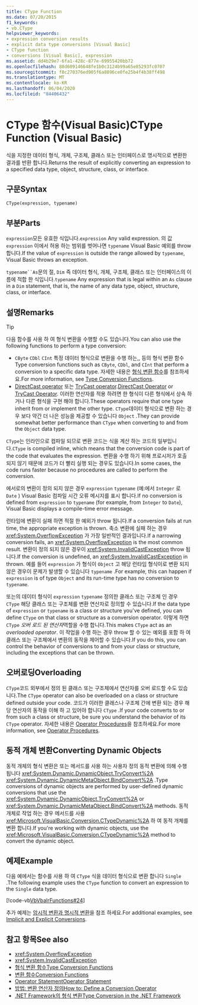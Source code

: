 ```yaml
---
title: CType Function
ms.date: 07/20/2015
f1_keywords:
- vb.CType
helpviewer_keywords:
- expression conversion results
- explicit data type conversions [Visual Basic]
- CType function
- conversions [Visual Basic], expression
ms.assetid: dd4b29e7-6fa1-428c-877e-69955420bb72
ms.openlocfilehash: 88d609146648fe1b0c3124b99a65e85293fc0707
ms.sourcegitcommit: f8c270376ed905f6a8896ce0fe25b4f4b38ff498
ms.translationtype: MT
ms.contentlocale: ko-KR
ms.lasthandoff: 06/04/2020
ms.locfileid: "84406432"
---
```

# <a name="ctype-function-visual-basic"></a><span data-ttu-id="f673f-102">CType 함수(Visual Basic)</span><span class="sxs-lookup"><span data-stu-id="f673f-102">CType Function (Visual Basic)</span></span>

<span data-ttu-id="f673f-103">식을 지정한 데이터 형식, 개체, 구조체, 클래스 또는 인터페이스로 명시적으로 변환한 결과를 반환 합니다.</span><span class="sxs-lookup"><span data-stu-id="f673f-103">Returns the result of explicitly converting an expression to a specified data type, object, structure, class, or interface.</span></span>

## <a name="syntax"></a><span data-ttu-id="f673f-104">구문</span><span class="sxs-lookup"><span data-stu-id="f673f-104">Syntax</span></span>

```vb
CType(expression, typename)
```

## <a name="parts"></a><span data-ttu-id="f673f-105">부분</span><span class="sxs-lookup"><span data-stu-id="f673f-105">Parts</span></span>

<span data-ttu-id="f673f-106">`expression`모든 유효한 식입니다.</span><span class="sxs-lookup"><span data-stu-id="f673f-106">`expression` Any valid expression.</span></span> <span data-ttu-id="f673f-107">의 값 `expression` 이에서 허용 하는 범위를 벗어나면 `typename` Visual Basic 예외를 throw 합니다.</span><span class="sxs-lookup"><span data-stu-id="f673f-107">If the value of `expression` is outside the range allowed by `typename`, Visual Basic throws an exception.</span></span>

<span data-ttu-id="f673f-108">`typename``As`문의 절, `Dim` 즉 데이터 형식, 개체, 구조체, 클래스 또는 인터페이스의 이름에 적합 한 식입니다.</span><span class="sxs-lookup"><span data-stu-id="f673f-108">`typename` Any expression that is legal within an `As` clause in a `Dim` statement, that is, the name of any data type, object, structure, class, or interface.</span></span>

## <a name="remarks"></a><span data-ttu-id="f673f-109">설명</span><span class="sxs-lookup"><span data-stu-id="f673f-109">Remarks</span></span>

> [!TIP]
> <span data-ttu-id="f673f-110">다음 함수를 사용 하 여 형식 변환을 수행할 수도 있습니다.</span><span class="sxs-lookup"><span data-stu-id="f673f-110">You can also use the following functions to perform a type conversion:</span></span>
>
> - <span data-ttu-id="f673f-111">`CByte` `CDbl` `CInt` 특정 데이터 형식으로 변환을 수행 하는,, 등의 형식 변환 함수</span><span class="sxs-lookup"><span data-stu-id="f673f-111">Type conversion functions such as `CByte`, `CDbl`, and `CInt` that perform a conversion to a specific data type.</span></span> <span data-ttu-id="f673f-112">자세한 내용은 [형식 변환 함수](type-conversion-functions.md)를 참조하세요.</span><span class="sxs-lookup"><span data-stu-id="f673f-112">For more information, see [Type Conversion Functions](type-conversion-functions.md).</span></span>
> - <span data-ttu-id="f673f-113">[DirectCast operator](../operators/directcast-operator.md) 또는 [TryCast operator](../operators/trycast-operator.md).</span><span class="sxs-lookup"><span data-stu-id="f673f-113">[DirectCast Operator](../operators/directcast-operator.md) or [TryCast Operator](../operators/trycast-operator.md).</span></span> <span data-ttu-id="f673f-114">이러한 연산자를 적용 하려면 한 형식이 다른 형식에서 상속 하거나 다른 형식을 구현 해야 합니다.</span><span class="sxs-lookup"><span data-stu-id="f673f-114">These operators require that one type inherit from or implement the other type.</span></span> <span data-ttu-id="f673f-115">`CType`데이터 형식으로 변환 하는 경우 보다 약간 더 나은 성능을 제공할 수 있습니다 `Object` .</span><span class="sxs-lookup"><span data-stu-id="f673f-115">They can provide somewhat better performance than `CType` when converting to and from the `Object` data type.</span></span>

<span data-ttu-id="f673f-116">`CType`는 인라인으로 컴파일 되므로 변환 코드는 식을 계산 하는 코드의 일부입니다.</span><span class="sxs-lookup"><span data-stu-id="f673f-116">`CType` is compiled inline, which means that the conversion code is part of the code that evaluates the expression.</span></span> <span data-ttu-id="f673f-117">변환을 수행 하기 위해 프로시저가 호출 되지 않기 때문에 코드가 더 빨리 실행 되는 경우도 있습니다.</span><span class="sxs-lookup"><span data-stu-id="f673f-117">In some cases, the code runs faster because no procedures are called to perform the conversion.</span></span>

<span data-ttu-id="f673f-118">에서로의 변환이 정의 되지 않은 경우 `expression` `typename` (예:에서 `Integer` 로 `Date` ) Visual Basic 컴파일 시간 오류 메시지를 표시 합니다.</span><span class="sxs-lookup"><span data-stu-id="f673f-118">If no conversion is defined from `expression` to `typename` (for example, from `Integer` to `Date`), Visual Basic displays a compile-time error message.</span></span>

<span data-ttu-id="f673f-119">런타임에 변환이 실패 하면 적절 한 예외가 throw 됩니다.</span><span class="sxs-lookup"><span data-stu-id="f673f-119">If a conversion fails at run time, the appropriate exception is thrown.</span></span> <span data-ttu-id="f673f-120">축소 변환에 실패 하는 경우 <xref:System.OverflowException> 가 가장 일반적인 결과입니다.</span><span class="sxs-lookup"><span data-stu-id="f673f-120">If a narrowing conversion fails, an <xref:System.OverflowException> is the most common result.</span></span> <span data-ttu-id="f673f-121">변환이 정의 되지 않은 경우이 <xref:System.InvalidCastException> throw 됩니다.</span><span class="sxs-lookup"><span data-stu-id="f673f-121">If the conversion is undefined, an <xref:System.InvalidCastException> in thrown.</span></span> <span data-ttu-id="f673f-122">예를 들어 `expression` 가 형식이 `Object` 고 해당 런타임 형식이로 변환 되지 않은 경우이 문제가 발생할 수 있습니다 `typename` .</span><span class="sxs-lookup"><span data-stu-id="f673f-122">For example, this can happen  if `expression` is of type `Object` and its run-time type has no conversion to `typename`.</span></span>

<span data-ttu-id="f673f-123">또는의 데이터 형식이 `expression` `typename` 정의한 클래스 또는 구조체 인 경우 `CType` 해당 클래스 또는 구조체를 변환 연산자로 정의할 수 있습니다.</span><span class="sxs-lookup"><span data-stu-id="f673f-123">If the data type of `expression` or `typename` is a class or structure you've defined, you can define `CType` on that class or structure as a conversion operator.</span></span> <span data-ttu-id="f673f-124">이렇게 하면 `CType` *오버 로드 된 연산자*역할을 수행 합니다.</span><span class="sxs-lookup"><span data-stu-id="f673f-124">This makes `CType` act as an *overloaded operator*.</span></span> <span data-ttu-id="f673f-125">이 작업을 수행 하는 경우 throw 할 수 있는 예외를 포함 하 여 클래스 또는 구조체에서 변환의 동작을 제어할 수 있습니다.</span><span class="sxs-lookup"><span data-stu-id="f673f-125">If you do this, you can control the behavior of conversions to and from your class or structure, including the exceptions that can be thrown.</span></span>

## <a name="overloading"></a><span data-ttu-id="f673f-126">오버로딩</span><span class="sxs-lookup"><span data-stu-id="f673f-126">Overloading</span></span>

<span data-ttu-id="f673f-127">`CType`코드 외부에서 정의 된 클래스 또는 구조체에서 연산자를 오버 로드할 수도 있습니다.</span><span class="sxs-lookup"><span data-stu-id="f673f-127">The `CType` operator can also be overloaded on a class or structure defined outside your code.</span></span> <span data-ttu-id="f673f-128">코드가 이러한 클래스나 구조체 간에 변환 되는 경우 해당 연산자의 동작을 이해 하 고 있어야 합니다 `CType` .</span><span class="sxs-lookup"><span data-stu-id="f673f-128">If your code converts to or from such a class or structure, be sure you understand the behavior of its `CType` operator.</span></span> <span data-ttu-id="f673f-129">자세한 내용은 [Operator Procedures](../../programming-guide/language-features/procedures/operator-procedures.md)을 참조하세요.</span><span class="sxs-lookup"><span data-stu-id="f673f-129">For more information, see [Operator Procedures](../../programming-guide/language-features/procedures/operator-procedures.md).</span></span>

## <a name="converting-dynamic-objects"></a><span data-ttu-id="f673f-130">동적 개체 변환</span><span class="sxs-lookup"><span data-stu-id="f673f-130">Converting Dynamic Objects</span></span>

<span data-ttu-id="f673f-131">동적 개체의 형식 변환은 또는 메서드를 사용 하는 사용자 정의 동적 변환에 의해 수행 됩니다 <xref:System.Dynamic.DynamicObject.TryConvert%2A> <xref:System.Dynamic.DynamicMetaObject.BindConvert%2A> .</span><span class="sxs-lookup"><span data-stu-id="f673f-131">Type conversions of dynamic objects are performed by user-defined dynamic conversions that use the <xref:System.Dynamic.DynamicObject.TryConvert%2A> or <xref:System.Dynamic.DynamicMetaObject.BindConvert%2A> methods.</span></span> <span data-ttu-id="f673f-132">동적 개체로 작업 하는 경우 메서드를 사용 <xref:Microsoft.VisualBasic.Conversion.CTypeDynamic%2A> 하 여 동적 개체를 변환 합니다.</span><span class="sxs-lookup"><span data-stu-id="f673f-132">If you're working with dynamic objects, use the <xref:Microsoft.VisualBasic.Conversion.CTypeDynamic%2A> method to convert the dynamic object.</span></span>

## <a name="example"></a><span data-ttu-id="f673f-133">예제</span><span class="sxs-lookup"><span data-stu-id="f673f-133">Example</span></span>

<span data-ttu-id="f673f-134">다음 예에서는 함수를 사용 하 여 `CType` 식을 데이터 형식으로 변환 합니다 `Single` .</span><span class="sxs-lookup"><span data-stu-id="f673f-134">The following example uses the `CType` function to convert an expression to the `Single` data type.</span></span>

[!code-vb[VbVbalrFunctions#24](~/samples/snippets/visualbasic/VS_Snippets_VBCSharp/VbVbalrFunctions/VB/Class1.vb#24)]

<span data-ttu-id="f673f-135">추가 예제는 [암시적 변환과 명시적 변환](../../programming-guide/language-features/data-types/implicit-and-explicit-conversions.md)을 참조 하세요.</span><span class="sxs-lookup"><span data-stu-id="f673f-135">For additional examples, see [Implicit and Explicit Conversions](../../programming-guide/language-features/data-types/implicit-and-explicit-conversions.md).</span></span>

## <a name="see-also"></a><span data-ttu-id="f673f-136">참고 항목</span><span class="sxs-lookup"><span data-stu-id="f673f-136">See also</span></span>

- <xref:System.OverflowException>
- <xref:System.InvalidCastException>
- [<span data-ttu-id="f673f-137">형식 변환 함수</span><span class="sxs-lookup"><span data-stu-id="f673f-137">Type Conversion Functions</span></span>](type-conversion-functions.md)
- [<span data-ttu-id="f673f-138">변환 함수</span><span class="sxs-lookup"><span data-stu-id="f673f-138">Conversion Functions</span></span>](conversion-functions.md)
- [<span data-ttu-id="f673f-139">Operator Statement</span><span class="sxs-lookup"><span data-stu-id="f673f-139">Operator Statement</span></span>](../statements/operator-statement.md)
- [<span data-ttu-id="f673f-140">방법: 변환 연산자 정의</span><span class="sxs-lookup"><span data-stu-id="f673f-140">How to: Define a Conversion Operator</span></span>](../../programming-guide/language-features/procedures/how-to-define-a-conversion-operator.md)
- [<span data-ttu-id="f673f-141">.NET Framework의 형식 변환</span><span class="sxs-lookup"><span data-stu-id="f673f-141">Type Conversion in the .NET Framework</span></span>](../../../standard/base-types/type-conversion.md)
